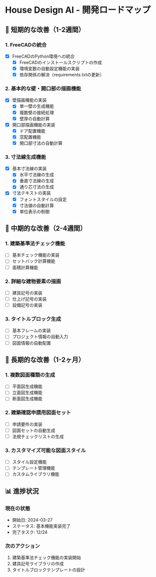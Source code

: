 # House Design AI - 開発ロードマップ

## 🎯 短期的な改善（1-2週間）

### 1. FreeCADの統合
- [x] FreeCADのPython環境への統合
  - [x] FreeCADのインストールスクリプトの作成
  - [x] 環境変数の自動設定機能の実装
  - [x] 依存関係の解決（requirements.txtの更新）

### 2. 基本的な壁・開口部の描画機能
- [x] 壁描画機能の実装
  - [x] 単一壁の生成機能
  - [x] 複数壁の接続処理
  - [x] 壁厚の自動計算
- [x] 開口部描画機能の実装
  - [x] ドア配置機能
  - [x] 窓配置機能
  - [x] 開口部寸法の自動計算

### 3. 寸法線生成機能
- [x] 基本寸法線の実装
  - [x] 水平寸法線の生成
  - [x] 垂直寸法線の生成
  - [x] 通り芯寸法の生成
- [x] 寸法テキストの実装
  - [x] フォントスタイルの設定
  - [x] 寸法値の自動計算
  - [x] 単位表示の制御

## 📅 中期的な改善（2-4週間）

### 1. 建築基準法チェック機能
- [ ] 基本チェック機能の実装
- [ ] セットバック計算機能
- [ ] 面積計算機能

### 2. 詳細な建物要素の描画
- [ ] 建具記号の実装
- [ ] 仕上げ記号の実装
- [ ] 設備記号の実装

### 3. タイトルブロック生成
- [ ] 基本フレームの実装
- [ ] プロジェクト情報の自動入力
- [ ] 図面情報の自動配置

## 🚀 長期的な改善（1-2ヶ月）

### 1. 複数図面種類の生成
- [ ] 平面図生成機能
- [ ] 立面図生成機能
- [ ] 断面図生成機能

### 2. 建築確認申請用図面セット
- [ ] 申請要件の実装
- [ ] 図面セットの自動生成
- [ ] 法規チェックリストの生成

### 3. カスタマイズ可能な図面スタイル
- [ ] スタイル設定機能
- [ ] テンプレート管理機能
- [ ] カスタムライブラリ機能

## 📊 進捗状況

### 現在の状態
- 開始日: 2024-03-27
- ステータス: 基本機能実装完了
- 完了タスク: 12/24

### 次のアクション
1. 建築基準法チェック機能の実装開始
2. 建具記号ライブラリの作成
3. タイトルブロックテンプレートの設計 